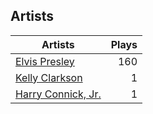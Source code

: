 ## Artists
Artists | Plays 
----- | -----: 
[Elvis Presley](/artists/elvis-presley-1014) | 160
[Kelly Clarkson](/artists/kelly-clarkson-34788) | 1
[Harry Connick, Jr.](/artists/harry-connick-jr-41411) | 1

